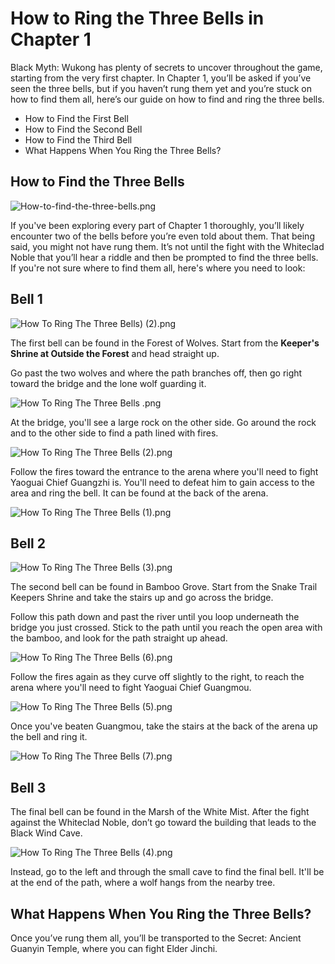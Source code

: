 # How to Ring the Three Bells in Chapter 1

Black Myth: Wukong has plenty of secrets to uncover throughout the game, starting from the very first chapter. In Chapter 1, you’ll be asked if you’ve seen the three bells, but if you haven’t rung them yet and you’re stuck on how to find them all, here’s our guide on how to find and ring the three bells. 

  * How to Find the First Bell
* How to Find the Second Bell
* How to Find the Third Bell
* What Happens When You Ring the Three Bells?

## How to Find the Three Bells

![How-to-find-the-three-bells.png](https://oyster.ignimgs.com/mediawiki/apis.ign.com/black-myth-wukong/3/36/How-to-find-the-three-bells.png)

If you've been exploring every part of Chapter 1 thoroughly, you’ll likely encounter two of the bells before you’re even told about them. That being said, you might not have rung them. It’s not until the fight with the Whiteclad Noble that you’ll hear a riddle and then be prompted to find the three bells. If you're not sure where to find them all, here's where you need to look: 

## Bell 1

![How To Ring The Three Bells\) \(2\).png](https://oyster.ignimgs.com/mediawiki/apis.ign.com/black-myth-wukong/7/72/How_To_Ring_The_Three_Bells%29_%282%29.png)

The first bell can be found in the Forest of Wolves. Start from the **Keeper's Shrine at Outside the Forest** and head straight up. 

Go past the two wolves and where the path branches off, then go right toward the bridge and the lone wolf guarding it. 

![How To Ring The Three Bells .png](https://oyster.ignimgs.com/mediawiki/apis.ign.com/black-myth-wukong/3/30/How_To_Ring_The_Three_Bells_.png)

At the bridge, you'll see a large rock on the other side. Go around the rock and to the other side to find a path lined with fires. 

![How To Ring The Three Bells \(2\).png](https://oyster.ignimgs.com/mediawiki/apis.ign.com/black-myth-wukong/b/b6/How_To_Ring_The_Three_Bells_%282%29.png)

Follow the fires toward the entrance to the arena where you'll need to fight Yaoguai Chief Guangzhi is. You'll need to defeat him to gain access to the area and ring the bell. It can be found at the back of the arena. 

![How To Ring The Three Bells \(1\).png](https://oyster.ignimgs.com/mediawiki/apis.ign.com/black-myth-wukong/5/50/How_To_Ring_The_Three_Bells_%281%29.png)

## Bell 2

![How To Ring The Three Bells \(3\).png](https://oyster.ignimgs.com/mediawiki/apis.ign.com/black-myth-wukong/e/e8/How_To_Ring_The_Three_Bells_%283%29.png)

The second bell can be found in Bamboo Grove. Start from the Snake Trail Keepers Shrine and take the stairs up and go across the bridge. 

Follow this path down and past the river until you loop underneath the bridge you just crossed. Stick to the path until you reach the open area with the bamboo, and look for the path straight up ahead. 

![How To Ring The Three Bells \(6\).png](https://oyster.ignimgs.com/mediawiki/apis.ign.com/black-myth-wukong/2/28/How_To_Ring_The_Three_Bells_%286%29.png)

Follow the fires again as they curve off slightly to the right, to reach the arena where you'll need to fight Yaoguai Chief Guangmou. 

![How To Ring The Three Bells \(5\).png](https://oyster.ignimgs.com/mediawiki/apis.ign.com/black-myth-wukong/0/08/How_To_Ring_The_Three_Bells_%285%29.png)

Once you've beaten Guangmou, take the stairs at the back of the arena up the bell and ring it. 

![How To Ring The Three Bells \(7\).png](https://oyster.ignimgs.com/mediawiki/apis.ign.com/black-myth-wukong/6/67/How_To_Ring_The_Three_Bells_%287%29.png)

## Bell 3

The final bell can be found in the Marsh of the White Mist. After the fight against the Whiteclad Noble, don’t go toward the building that leads to the Black Wind Cave. 

![How To Ring The Three Bells \(4\).png](https://oyster.ignimgs.com/mediawiki/apis.ign.com/black-myth-wukong/4/4a/How_To_Ring_The_Three_Bells_%284%29.png)

Instead, go to the left and through the small cave to find the final bell. It'll be at the end of the path, where a wolf hangs from the nearby tree. 

## What Happens When You Ring the Three Bells?

Once you’ve rung them all, you’ll be transported to the Secret: Ancient Guanyin Temple, where you can fight Elder Jinchi. 
